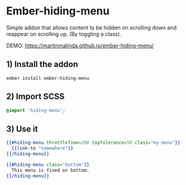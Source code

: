 # Ember-hiding-menu

Simple addon that allows content to be hidden on scrolling down and reappear on scrolling up. (By toggling a class).

DEMO: https://martinmalinda.github.io/ember-hiding-menu/

## 1) Install the addon

```
ember install ember-hiding-menu
```

## 2) Import SCSS

```css
@import 'hiding-menu';
```

## 3) Use it

```hbs
{{#hiding-menu throttleTime=200 topTolerance=50 class="my-menu"}}
  {{link-to "somewhere"}}
{{/hiding-menu}}

{{#hiding-menu class="bottom"}}
  This menu is fixed on bottom.
{{/hiding-menu}}
```
